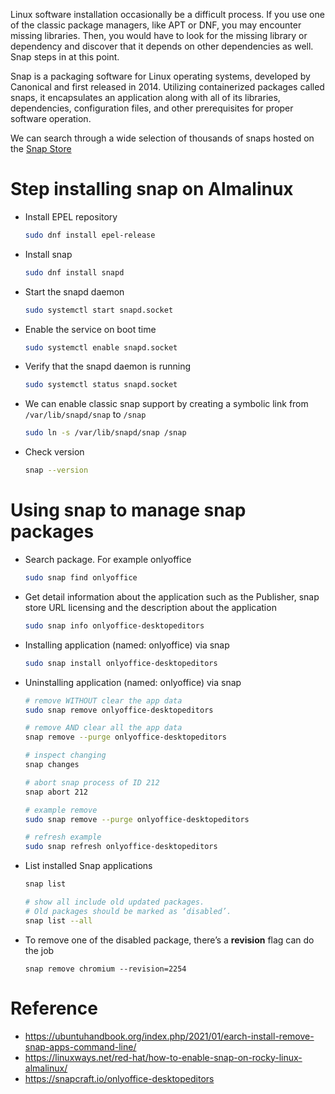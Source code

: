 Linux software installation occasionally be a difficult process. If you use one of the classic package managers, like APT or DNF, you may encounter missing libraries. Then, you would have to look for the missing library or dependency and discover that it depends on other dependencies as well. Snap steps in at this point.

Snap is a packaging software for Linux operating systems, developed by Canonical and first released in 2014. Utilizing containerized packages called snaps, it encapsulates an application along with all of its libraries, dependencies, configuration files, and other prerequisites for proper software operation.

We can search through a wide selection of thousands of snaps hosted on the [Snap Store](https://snapcraft.io/store)

# Step installing snap on Almalinux

- Install EPEL repository
    ```bash
    sudo dnf install epel-release
    ```
- Install snap
    ```bash
    sudo dnf install snapd
    ```
- Start the snapd daemon
    ```bash
    sudo systemctl start snapd.socket
    ```

- Enable the service on boot time
    ```bash
    sudo systemctl enable snapd.socket
    ```

- Verify that the snapd daemon is running
    ```bash
    sudo systemctl status snapd.socket
    ```

- We can enable classic snap support by creating a symbolic link from <code>/var/lib/snapd/snap</code> to <code>/snap</code>
    ```bash
    sudo ln -s /var/lib/snapd/snap /snap
    ```

- Check version
    ```bash
    snap --version
    ```

# Using snap to manage snap packages
- Search package. For example onlyoffice
    ```bash
    sudo snap find onlyoffice
    ```

- Get detail information about the application such as the Publisher, snap store URL licensing and the description about the application
    ```bash
    sudo snap info onlyoffice-desktopeditors
    ```

- Installing application (named: onlyoffice) via snap
    ```bash
    sudo snap install onlyoffice-desktopeditors
    ```

- Uninstalling application (named: onlyoffice) via snap
    ```bash
    # remove WITHOUT clear the app data
    sudo snap remove onlyoffice-desktopeditors

    # remove AND clear all the app data
    snap remove --purge onlyoffice-desktopeditors
    ```
    ```bash
    # inspect changing
    snap changes

    # abort snap process of ID 212
    snap abort 212

   # example remove 
   sudo snap remove --purge onlyoffice-desktopeditors

   # refresh example
   sudo snap refresh onlyoffice-desktopeditors

    ```

- List installed Snap applications
    ```bash
    snap list

    # show all include old updated packages.
    # Old packages should be marked as ‘disabled’.
    snap list --all
    ```

- To remove one of the disabled package, there’s a **revision** flag can do the job
    ```
    snap remove chromium --revision=2254
    ```

# Reference
- https://ubuntuhandbook.org/index.php/2021/01/earch-install-remove-snap-apps-command-line/
- https://linuxways.net/red-hat/how-to-enable-snap-on-rocky-linux-almalinux/
- https://snapcraft.io/onlyoffice-desktopeditors
